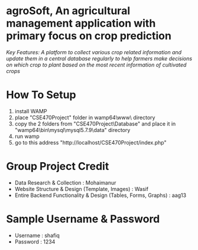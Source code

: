 # agroSoft, An agricultural management application with primary focus on crop prediction

*Key Features: A platform to collect various crop related information and update them in a central database
regularly to help farmers make decisions on which crop to plant based on the most recent information of
cultivated crops*

# How To Setup
1. install WAMP
2. place "CSE470Project" folder in wamp64\www\ directory
3. copy the 2 folders from "CSE470Project\Database" and place it in "wamp64\bin\mysql\mysql5.7.9\data" directory
4. run wamp
5. go to this address "http://localhost/CSE470Project/index.php"


# Group Project Credit
*  Data Research & Collection : Mohaimanur
*  Website Structure & Design (Template, Images) : Wasif
*  Entire Backend Functionality & Design (Tables, Forms, Graphs) : aag13


# Sample Username & Password
*  Username : shafiq
*  Password : 1234
